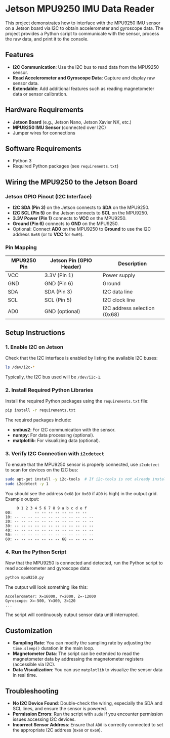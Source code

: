 # Jetson MPU9250 IMU Data Reader

This project demonstrates how to interface with the MPU9250 IMU sensor on a Jetson board via I2C to obtain accelerometer and gyroscope data. The project provides a Python script to communicate with the sensor, process the raw data, and print it to the console.

## Features

- **I2C Communication**: Use the I2C bus to read data from the MPU9250 sensor.
- **Read Accelerometer and Gyroscope Data**: Capture and display raw sensor data.
- **Extendable**: Add additional features such as reading magnetometer data or sensor calibration.

## Hardware Requirements

- **Jetson Board** (e.g., Jetson Nano, Jetson Xavier NX, etc.)
- **MPU9250 IMU Sensor** (connected over I2C)
- Jumper wires for connections

## Software Requirements

- Python 3
- Required Python packages (see `requirements.txt`)

## Wiring the MPU9250 to the Jetson Board

### Jetson GPIO Pinout (I2C Interface)

- **I2C SDA (Pin 3)** on the Jetson connects to **SDA** on the MPU9250.
- **I2C SCL (Pin 5)** on the Jetson connects to **SCL** on the MPU9250.
- **3.3V Power (Pin 1)** connects to **VCC** on the MPU9250.
- **Ground (Pin 6)** connects to **GND** on the MPU9250.
- Optional: Connect **AD0** on the MPU9250 to **Ground** to use the I2C address `0x68` (or to **VCC** for `0x69`).

### Pin Mapping

| MPU9250 Pin | Jetson Pin (GPIO Header) | Description               |
|-------------|--------------------------|----------------------------|
| VCC         | 3.3V (Pin 1)             | Power supply               |
| GND         | GND (Pin 6)              | Ground                     |
| SDA         | SDA (Pin 3)              | I2C data line              |
| SCL         | SCL (Pin 5)              | I2C clock line             |
| AD0         | GND (optional)           | I2C address selection (0x68)|

## Setup Instructions

### 1. Enable I2C on Jetson

Check that the I2C interface is enabled by listing the available I2C buses:

```bash
ls /dev/i2c-*
```

Typically, the I2C bus used will be `/dev/i2c-1`.

### 2. Install Required Python Libraries

Install the required Python packages using the `requirements.txt` file:

```bash
pip install -r requirements.txt
```

The required packages include:
- **smbus2**: For I2C communication with the sensor.
- **numpy**: For data processing (optional).
- **matplotlib**: For visualizing data (optional).

### 3. Verify I2C Connection with `i2cdetect`

To ensure that the MPU9250 sensor is properly connected, use `i2cdetect` to scan for devices on the I2C bus:

```bash
sudo apt-get install -y i2c-tools  # If i2c-tools is not already installed
sudo i2cdetect -y 1
```

You should see the address `0x68` (or `0x69` if `AD0` is high) in the output grid. Example output:

```
     0 1 2 3 4 5 6 7 8 9 a b c d e f
00:          -- -- -- -- -- -- -- --
10: -- -- -- -- -- -- -- -- -- -- -- --
20: -- -- -- -- -- -- -- -- -- -- -- --
30: -- -- -- -- -- -- -- -- -- -- -- --
40: -- -- -- -- -- -- -- -- -- -- -- --
50: -- -- -- -- -- -- -- -- -- -- -- --
60: -- -- -- -- -- -- -- 68 -- -- -- --
```

### 4. Run the Python Script

Now that the MPU9250 is connected and detected, run the Python script to read accelerometer and gyroscope data:

```bash
python mpu9250.py
```

The output will look something like this:

```
Accelerometer: X=16000, Y=2000, Z=-12000
Gyroscope: X=-500, Y=300, Z=120
...
```

The script will continuously output sensor data until interrupted.

## Customization

- **Sampling Rate**: You can modify the sampling rate by adjusting the `time.sleep()` duration in the main loop.
- **Magnetometer Data**: The script can be extended to read the magnetometer data by addressing the magnetometer registers (accessible via I2C).
- **Data Visualization**: You can use `matplotlib` to visualize the sensor data in real time.

## Troubleshooting

- **No I2C Device Found**: Double-check the wiring, especially the SDA and SCL lines, and ensure the sensor is powered.
- **Permission Errors**: Run the script with `sudo` if you encounter permission issues accessing I2C devices.
- **Incorrect Sensor Address**: Ensure that `AD0` is correctly connected to set the appropriate I2C address (`0x68` or `0x69`).
